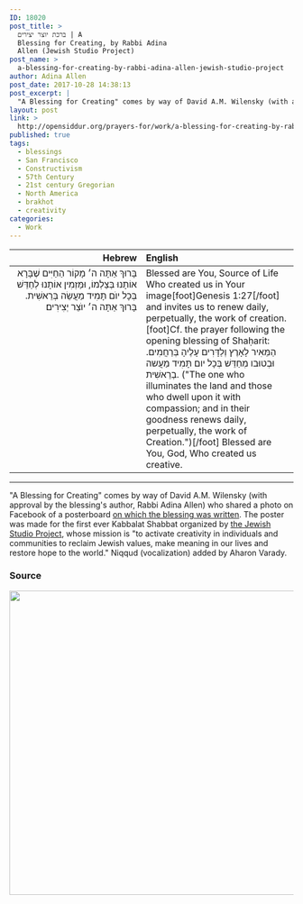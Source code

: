 ```yaml
---
ID: 18020
post_title: >
  ברכת יוצר יצירים | A
  Blessing for Creating, by Rabbi Adina
  Allen (Jewish Studio Project)
post_name: >
  a-blessing-for-creating-by-rabbi-adina-allen-jewish-studio-project
author: Adina Allen
post_date: 2017-10-28 14:38:13
post_excerpt: |
  "A Blessing for Creating" comes by way of David A.M. Wilensky (with approval by the blessing's author, Rabbi Adina Allen) who shared a photo on Facebook of a posterboard <a href="https://www.facebook.com/davidamwilensky/posts/10156770736904863">on which the blessing was written</a>. The poster was made for the first ever Kabbalat Shabbat organized by <a href="https://www.facebook.com/pg/jewishstudioproject/about/">the Jewish Studio Project</a>, whose mission is "to activate creativity in individuals and communities to reclaim Jewish values, make meaning in our lives and restore hope to the world." Vocalization added by Aharon Varady.
layout: post
link: >
  http://opensiddur.org/prayers-for/work/a-blessing-for-creating-by-rabbi-adina-allen-jewish-studio-project/
published: true
tags:
  - blessings
  - San Francisco
  - Constructivism
  - 57th Century
  - 21st century Gregorian
  - North America
  - brakhot
  - creativity
categories:
  - Work
---
```

<table style="margin-left: auto;margin-right: auto;" class="draggable">
<thead><tr><th id="x" style="text-align: right;">Hebrew</th><th style="text-align: left;">English</th></tr></thead>
<tbody>
<tr><td style="vertical-align:top;" width="46%">
<div class="liturgy" style="text-align: right;"><span lang="he">
בָּרוּךְ אַתָּה ה׳ מָקוֹר הַחַיִּים
שֶׁבָּרָא אוֹתָנוּ בְּצַלְמוֹ, 
וּמַּזְמִין אוֹתָנוּ לְחַדֵּשׁ בְּכָל יוֺם תָּמִיד 
מַעֲשֵׂה בְּרֵאשִׁית.
בָּרוּךְ אַתָּה ה׳ יוֺצֵר יְצִירִים׃
</span></div></td>
 
<td width="53%"><div class="english">
Blessed are You, Source of Life
Who created us in Your image[foot]Genesis 1:27[/foot]
and invites us to renew daily, perpetually, 
the work of creation.[foot]Cf. the prayer following the opening blessing of Shaḥarit: הַמֵּאִיר לָאָרֶץ וְלַדָּרִים עָלֶיהָ בְּרַחֲמִים. וּבְטוּבו מְחַדֵּשׁ בְּכָל יום תָּמִיד מַעֲשה בְרֵאשִׁית. ("The one who illuminates the land and those who dwell upon it with compassion; and in their goodness renews daily, perpetually, the work of Creation.")[/foot]
Blessed are You, God, Who created us creative.
</div></td>
</tr>
</tbody></table>

<hr />
"A Blessing for Creating" comes by way of David A.M. Wilensky (with approval by the blessing's author, Rabbi Adina Allen) who shared a photo on Facebook of a posterboard <a href="https://www.facebook.com/davidamwilensky/posts/10156770736904863">on which the blessing was written</a>. The poster was made for the first ever Kabbalat Shabbat organized by <a href="https://www.facebook.com/pg/jewishstudioproject/about/">the Jewish Studio Project</a>, whose mission is "to activate creativity in individuals and communities to reclaim Jewish values, make meaning in our lives and restore hope to the world." Niqqud (vocalization) added by Aharon Varady.


<h3>Source</h3>

<a href="http://opensiddur.org/wp-content/uploads/2017/10/Birkat-Yotser-Yitsirim.jpg"><img src="http://opensiddur.org/wp-content/uploads/2017/10/Birkat-Yotser-Yitsirim.jpg" alt="" width="960" height="540" class="alignnone size-full wp-image-18022" /></a>